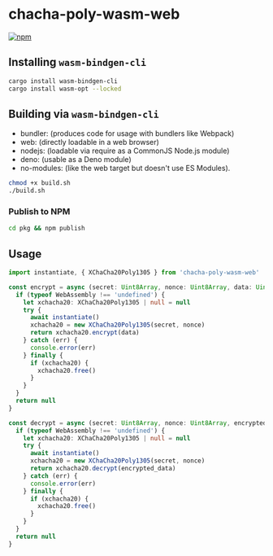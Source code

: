 # chacha-poly-wasm-web

[![npm](https://img.shields.io/npm/v/chacha-poly-wasm-web)](https://www.npmjs.com/package/chacha-poly-wasm-web)

## Installing `wasm-bindgen-cli`

```sh
cargo install wasm-bindgen-cli
cargo install wasm-opt --locked
```

## Building via `wasm-bindgen-cli`

* bundler: (produces code for usage with bundlers like Webpack)
* web: (directly loadable in a web browser)
* nodejs: (loadable via require as a CommonJS Node.js module)
* deno: (usable as a Deno module)
* no-modules: (like the web target but doesn't use ES Modules).

```sh
chmod +x build.sh
./build.sh
```

### Publish to NPM

```sh
cd pkg && npm publish
```

## Usage

```ts
import instantiate, { XChaCha20Poly1305 } from 'chacha-poly-wasm-web'

const encrypt = async (secret: Uint8Array, nonce: Uint8Array, data: Uint8Array): Promise<Uint8Array | null> => {
  if (typeof WebAssembly !== 'undefined') {
    let xchacha20: XChaCha20Poly1305 | null = null
    try {
      await instantiate()
      xchacha20 = new XChaCha20Poly1305(secret, nonce)
      return xchacha20.encrypt(data)
    } catch (err) {
      console.error(err)
    } finally {
      if (xchacha20) {
        xchacha20.free()
      }
    }
  }
  return null
}

const decrypt = async (secret: Uint8Array, nonce: Uint8Array, encrypted_data: Uint8Array): Promise<Uint8Array | null> => {
  if (typeof WebAssembly !== 'undefined') {
    let xchacha20: XChaCha20Poly1305 | null = null
    try {
      await instantiate()
      xchacha20 = new XChaCha20Poly1305(secret, nonce)
      return xchacha20.decrypt(encrypted_data)
    } catch (err) {
      console.error(err)
    } finally {
      if (xchacha20) {
        xchacha20.free()
      }
    }
  }
  return null
}
```
